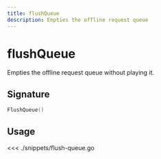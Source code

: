 ```yaml
---
title: flushQueue
description: Empties the offline request queue
---
```


# flushQueue

Empties the offline request queue without playing it.

## Signature

```go
FlushQueue()
```

## Usage

<<< ./snippets/flush-queue.go
